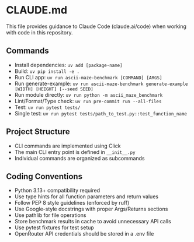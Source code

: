 # CLAUDE.md

This file provides guidance to Claude Code (claude.ai/code) when working with code in this repository.

## Commands
- Install dependencies: `uv add [package-name]`
- Build: `uv pip install -e .`
- Run CLI app: `uv run ascii-maze-benchmark [COMMAND] [ARGS]`
- Run generate-example: `uv run ascii-maze-benchmark generate-example [WIDTH] [HEIGHT] [--seed SEED]`
- Run module directly: `uv run python -m ascii_maze_benchmark`
- Lint/Format/Type check: `uv run pre-commit run --all-files`
- Test: `uv run pytest tests/`
- Single test: `uv run pytest tests/path_to_test.py::test_function_name`

## Project Structure
- CLI commands are implemented using Click
- The main CLI entry point is defined in `__init__.py`
- Individual commands are organized as subcommands

## Coding Conventions
- Python 3.13+ compatibility required
- Use type hints for all function parameters and return values
- Follow PEP 8 style guidelines (enforced by ruff)
- Use Google-style docstrings with proper Args/Returns sections
- Use pathlib for file operations
- Store benchmark results in cache to avoid unnecessary API calls
- Use pytest fixtures for test setup
- OpenRouter API credentials should be stored in a .env file
